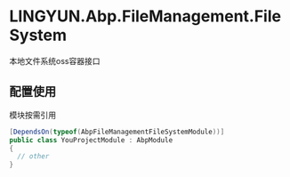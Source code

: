 # LINGYUN.Abp.FileManagement.FileSystem

本地文件系统oss容器接口 

## 配置使用

模块按需引用

```csharp
[DependsOn(typeof(AbpFileManagementFileSystemModule))]
public class YouProjectModule : AbpModule
{
  // other
}
```
